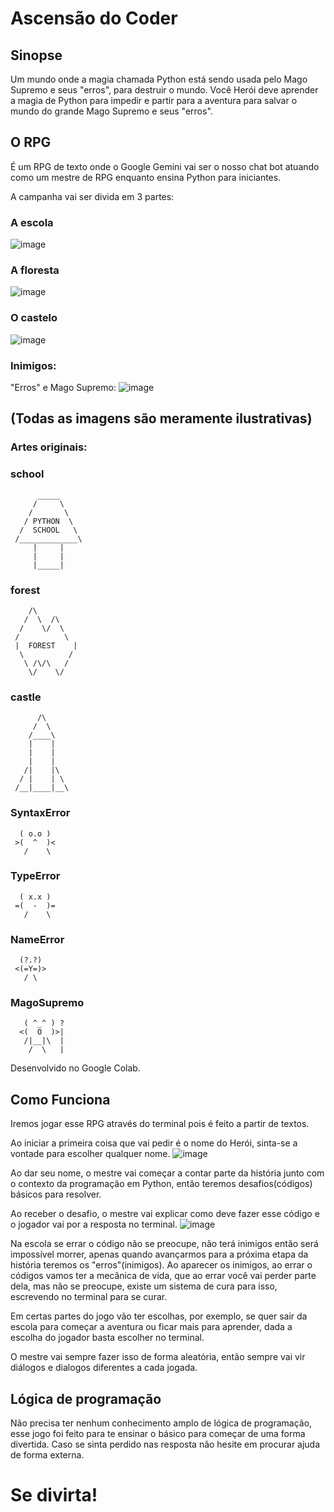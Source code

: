 # **Ascensão do Coder**

## Sinopse 
Um mundo onde a magia chamada Python está sendo usada pelo Mago Supremo e seus "erros", para destruir o mundo.
Você Herói deve aprender a magia de Python para impedir e partir para a aventura para salvar o mundo do grande Mago Supremo e seus "erros".

## O RPG
É um RPG de texto onde o Google Gemini vai ser o nosso chat bot atuando como um mestre de RPG enquanto ensina Python para iniciantes.

A campanha vai ser divida em 3 partes:
### A escola
![image](https://github.com/user-attachments/assets/4c1be94f-f284-4034-8f04-63b363e2c7a2)
### A floresta
![image](https://github.com/user-attachments/assets/a9c7c374-790a-410f-a013-80fde789eadb)
### O castelo
![image](https://github.com/user-attachments/assets/103d9d83-5977-4d81-928a-50f380e2c0e0)

### Inimigos:
"Erros" e Mago Supremo:
![image](https://github.com/user-attachments/assets/a9668856-cf58-4bbf-83b0-ece1c1dd6126)

## **(Todas as imagens são meramente ilustrativas)**

### Artes originais:
### school
     
          _____
         /     \
        /       \
       / PYTHON  \
      /  SCHOOL   \
     /_____________\
         |     |
         |     |
         |_____|

   ### forest
        /\
       /  \  /\
      /    \/  \
     /          \
     |  FOREST    |
      \          /
       \ /\/\   /
        \/    \/

 ### castle
          /\
         /  \
        /____\
        |    |
        |    |
        |    |
       /|    |\
      / |    | \
     /__|____|__\

    
### SyntaxError
      ( o.o )
     >(  ^  )<
       /    \

 ### TypeError
      ( x.x )
     =(  -  )=
       /    \

 ### NameError
      (?.?)
     <(=Y=)>
       / \

 ### MagoSupremo
       ( ^_^ ) ?
      <(  O  )>|
       /|__|\  |
        /  \   |

Desenvolvido no Google Colab.

## Como Funciona
Iremos jogar esse RPG através do terminal pois é feito a partir de textos.

Ao iniciar a primeira coisa que vai pedir é o nome do Herói, sinta-se a vontade para escolher qualquer nome.
![image](https://github.com/user-attachments/assets/b4bbcc06-fe87-4b58-b42a-595aa43d3dc3)

Ao dar seu nome, o mestre vai começar a contar parte da história junto com o contexto da programação em Python, então teremos desafios(códigos) básicos para resolver.

Ao receber o desafio, o mestre vai explicar como deve fazer esse código e o jogador vai por a resposta no terminal.
![image](https://github.com/user-attachments/assets/b61ec0e1-66f1-4fad-aff4-531368097681)

Na escola se errar o código não se preocupe, não terá inimigos então será impossível morrer, apenas quando avançarmos para a próxima etapa da história teremos os "erros"(inimigos).
Ao aparecer os inimigos, ao errar o códigos vamos ter a mecânica de vida, que ao errar você vai perder parte dela, mas não se preocupe, existe um sistema de cura para isso, escrevendo no terminal para se curar.

Em certas partes do jogo vão ter escolhas, por exemplo, se quer sair da escola para começar a aventura ou ficar mais para aprender, dada a escolha do jogador basta escolher no terminal.

O mestre vai sempre fazer isso de forma aleatória, então sempre vai vir diálogos e dialogos diferentes a cada jogada.

## Lógica de programação
Não precisa ter nenhum conhecimento amplo de lógica de programação, esse jogo foi feito para te ensinar o básico para começar de uma forma divertida.
Caso se sinta perdido nas resposta não hesite em procurar ajuda de forma externa.

# Se divirta!

